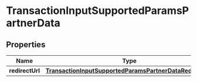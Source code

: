 # TransactionInputSupportedParamsPartnerData

## Properties

| Name            | Type                                                                                                                  | Description | Notes |
| --------------- | --------------------------------------------------------------------------------------------------------------------- | ----------- | ----- |
| **redirectUrl** | [**TransactionInputSupportedParamsPartnerDataRedirectUrl**](transactioninputsupportedparamspartnerdataredirecturl.md) |             |       |

